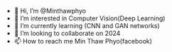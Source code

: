 - 👋 Hi, I’m @Minthawphyo
- 👀 I’m interested in Computer Vision(Deep Learning)
- 🌱 I’m currently learning (CNN and GAN networks)
- 💞️ I’m looking to collaborate on 2024
- 📫 How to reach me Min Thaw Phyo(facebook)

<!---
Minthawphyo/Minthawphyo is a ✨ special ✨ repository because its `README.md` (this file) appears on your GitHub profile.
You can click the Preview link to take a look at your changes.
--->
